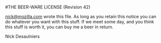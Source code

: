 #THE BEER-WARE LICENSE (Revision 42)

<nick@mozilla.com> wrote this file. As long as you retain this notice you
can do whatever you want with this stuff. If we meet some day, and you think
this stuff is worth it, you can buy me a beer in return.

Nick Desaulniers

